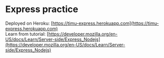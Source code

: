 # Express practice
Deployed on Heroku: [https://timu-express.herokuapp.com](https://timu-express.herokuapp.com) <br>
Learn from tutorial: [https://developer.mozilla.org/en-US/docs/Learn/Server-side/Express_Nodejs](https://developer.mozilla.org/en-US/docs/Learn/Server-side/Express_Nodejs)
